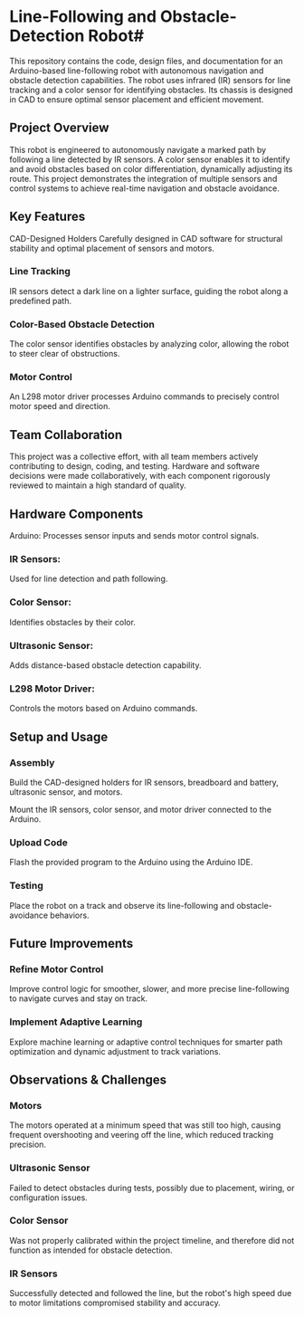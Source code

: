 # Line-Following and Obstacle-Detection Robot#
This repository contains the code, design files, and documentation for an Arduino-based line-following robot with autonomous navigation and obstacle detection capabilities.
The robot uses infrared (IR) sensors for line tracking and a color sensor for identifying obstacles. Its chassis is designed in CAD to ensure optimal sensor placement and efficient movement.

## Project Overview
This robot is engineered to autonomously navigate a marked path by following a line detected by IR sensors.
A color sensor enables it to identify and avoid obstacles based on color differentiation, dynamically adjusting its route.
This project demonstrates the integration of multiple sensors and control systems to achieve real-time navigation and obstacle avoidance.

## Key Features
CAD-Designed Holders
Carefully designed in CAD software for structural stability and optimal placement of sensors and motors.

### Line Tracking
IR sensors detect a dark line on a lighter surface, guiding the robot along a predefined path.

### Color-Based Obstacle Detection
The color sensor identifies obstacles by analyzing color, allowing the robot to steer clear of obstructions.

### Motor Control
An L298 motor driver processes Arduino commands to precisely control motor speed and direction.

## Team Collaboration
This project was a collective effort, with all team members actively contributing to design, coding, and testing.
Hardware and software decisions were made collaboratively, with each component rigorously reviewed to maintain a high standard of quality.

## Hardware Components
Arduino: Processes sensor inputs and sends motor control signals.

### IR Sensors: 
Used for line detection and path following.

### Color Sensor: 
Identifies obstacles by their color.

### Ultrasonic Sensor: 
Adds distance-based obstacle detection capability.

### L298 Motor Driver: 
Controls the motors based on Arduino commands.

## Setup and Usage

### Assembly
Build the CAD-designed holders for IR sensors, breadboard and battery, ultrasonic sensor, and motors.

Mount the IR sensors, color sensor, and motor driver connected to the Arduino.

### Upload Code
Flash the provided program to the Arduino using the Arduino IDE.

### Testing
Place the robot on a track and observe its line-following and obstacle-avoidance behaviors.

## Future Improvements

### Refine Motor Control
Improve control logic for smoother, slower, and more precise line-following to navigate curves and stay on track.

### Implement Adaptive Learning
Explore machine learning or adaptive control techniques for smarter path optimization and dynamic adjustment to track variations.

## Observations & Challenges
### Motors
The motors operated at a minimum speed that was still too high, causing frequent overshooting and veering off the line, which reduced tracking precision.

### Ultrasonic Sensor
Failed to detect obstacles during tests, possibly due to placement, wiring, or configuration issues.

### Color Sensor
Was not properly calibrated within the project timeline, and therefore did not function as intended for obstacle detection.

### IR Sensors
Successfully detected and followed the line, but the robot's high speed due to motor limitations compromised stability and accuracy.

